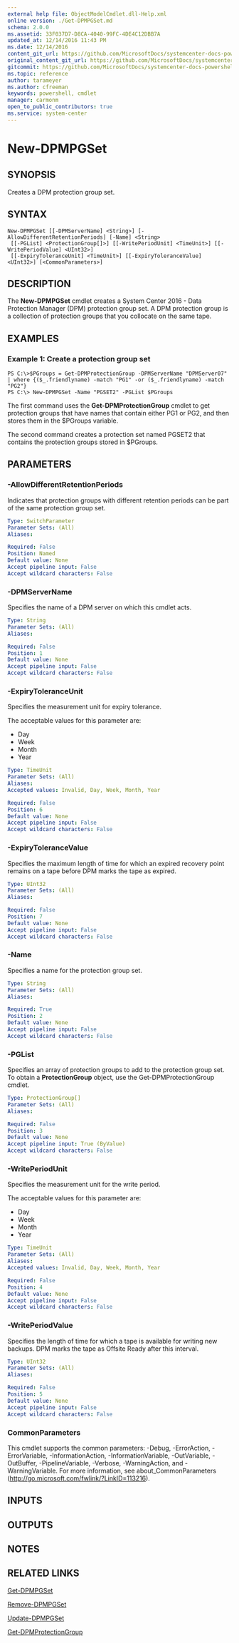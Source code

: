 ```yaml
---
external help file: ObjectModelCmdlet.dll-Help.xml
online version: ./Get-DPMPGSet.md
schema: 2.0.0
ms.assetid: 33F037D7-D8CA-4040-99FC-4DE4C12DBB7A
updated_at: 12/14/2016 11:43 PM
ms.date: 12/14/2016
content_git_url: https://github.com/MicrosoftDocs/systemcenter-docs-powershell/blob/master/systemcenter-cmdlets/SystemCenter2016/DataProtectionManager/v1.0/New-DPMPGSet.md
original_content_git_url: https://github.com/MicrosoftDocs/systemcenter-docs-powershell/blob/master/systemcenter-cmdlets/SystemCenter2016/DataProtectionManager/v1.0/New-DPMPGSet.md
gitcommit: https://github.com/MicrosoftDocs/systemcenter-docs-powershell/blob/96cd9bd2780eb6b78c540fa00d3b8a4313e3ed40/systemcenter-cmdlets/SystemCenter2016/DataProtectionManager/v1.0/New-DPMPGSet.md
ms.topic: reference
author: tarameyer
ms.author: cfreeman
keywords: powershell, cmdlet
manager: carmonm
open_to_public_contributors: true
ms.service: system-center
---
```


# New-DPMPGSet

## SYNOPSIS
Creates a DPM protection group set.

## SYNTAX

```
New-DPMPGSet [[-DPMServerName] <String>] [-AllowDifferentRetentionPeriods] [-Name] <String>
 [[-PGList] <ProtectionGroup[]>] [[-WritePeriodUnit] <TimeUnit>] [[-WritePeriodValue] <UInt32>]
 [[-ExpiryToleranceUnit] <TimeUnit>] [[-ExpiryToleranceValue] <UInt32>] [<CommonParameters>]
```

## DESCRIPTION
The **New-DPMPGSet** cmdlet creates a System Center 2016 - Data Protection Manager (DPM) protection group set.
A DPM protection group is a collection of protection groups that you collocate on the same tape.

## EXAMPLES

### Example 1: Create a protection group set
```
PS C:\>$PGroups = Get-DPMProtectionGroup -DPMServerName "DPMServer07" | where {($_.friendlyname) -match "PG1" -or ($_.friendlyname) -match "PG2"} 
PS C:\> New-DPMPGSet -Name "PGSET2" -PGList $PGroups
```

The first command uses the **Get-DPMProtectionGroup** cmdlet to get protection groups that have names that contain either PG1 or PG2, and then stores them in the $PGroups variable.

The second command creates a protection set named PGSET2 that contains the protection groups stored in $PGroups.

## PARAMETERS

### -AllowDifferentRetentionPeriods
Indicates that protection groups with different retention periods can be part of the same protection group set.

```yaml
Type: SwitchParameter
Parameter Sets: (All)
Aliases: 

Required: False
Position: Named
Default value: None
Accept pipeline input: False
Accept wildcard characters: False
```

### -DPMServerName
Specifies the name of a DPM server on which this cmdlet acts.

```yaml
Type: String
Parameter Sets: (All)
Aliases: 

Required: False
Position: 1
Default value: None
Accept pipeline input: False
Accept wildcard characters: False
```

### -ExpiryToleranceUnit
Specifies the measurement unit for expiry tolerance.

The acceptable values for this parameter are:

- Day 
- Week 
- Month 
- Year

```yaml
Type: TimeUnit
Parameter Sets: (All)
Aliases: 
Accepted values: Invalid, Day, Week, Month, Year

Required: False
Position: 6
Default value: None
Accept pipeline input: False
Accept wildcard characters: False
```

### -ExpiryToleranceValue
Specifies the maximum length of time for which an expired recovery point remains on a tape before DPM marks the tape as expired.

```yaml
Type: UInt32
Parameter Sets: (All)
Aliases: 

Required: False
Position: 7
Default value: None
Accept pipeline input: False
Accept wildcard characters: False
```

### -Name
Specifies a name for the protection group set.

```yaml
Type: String
Parameter Sets: (All)
Aliases: 

Required: True
Position: 2
Default value: None
Accept pipeline input: False
Accept wildcard characters: False
```

### -PGList
Specifies an array of protection groups to add to the protection group set.
To obtain a **ProtectionGroup** object, use the Get-DPMProtectionGroup cmdlet.

```yaml
Type: ProtectionGroup[]
Parameter Sets: (All)
Aliases: 

Required: False
Position: 3
Default value: None
Accept pipeline input: True (ByValue)
Accept wildcard characters: False
```

### -WritePeriodUnit
Specifies the measurement unit for the write period.

The acceptable values for this parameter are:

- Day 
- Week 
- Month 
- Year

```yaml
Type: TimeUnit
Parameter Sets: (All)
Aliases: 
Accepted values: Invalid, Day, Week, Month, Year

Required: False
Position: 4
Default value: None
Accept pipeline input: False
Accept wildcard characters: False
```

### -WritePeriodValue
Specifies the length of time for which a tape is available for writing new backups.
DPM marks the tape as Offsite Ready after this interval.

```yaml
Type: UInt32
Parameter Sets: (All)
Aliases: 

Required: False
Position: 5
Default value: None
Accept pipeline input: False
Accept wildcard characters: False
```

### CommonParameters
This cmdlet supports the common parameters: -Debug, -ErrorAction, -ErrorVariable, -InformationAction, -InformationVariable, -OutVariable, -OutBuffer, -PipelineVariable, -Verbose, -WarningAction, and -WarningVariable. For more information, see about_CommonParameters (http://go.microsoft.com/fwlink/?LinkID=113216).

## INPUTS

## OUTPUTS

## NOTES

## RELATED LINKS

[Get-DPMPGSet](xref:SystemCenter2016/DataProtectionManager/v1.0/Get-DPMPGSet.md)

[Remove-DPMPGSet](xref:SystemCenter2016/DataProtectionManager/v1.0/Remove-DPMPGSet.md)

[Update-DPMPGSet](xref:SystemCenter2016/DataProtectionManager/v1.0/Update-DPMPGSet.md)

[Get-DPMProtectionGroup](xref:SystemCenter2016/DataProtectionManager/v1.0/Get-DPMProtectionGroup.md)

